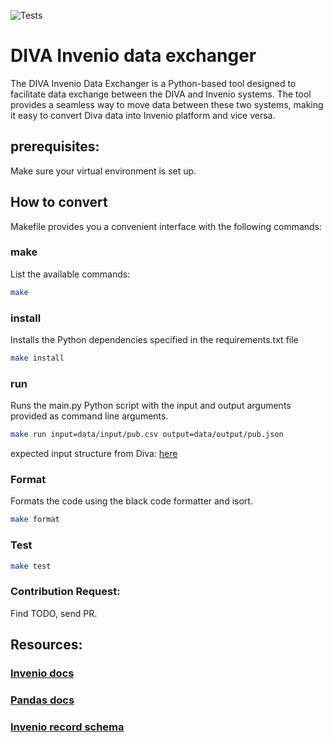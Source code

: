 ![Tests](https://github.com/KTH/diva-invenio-data-exchanger/actions/workflows/test.yml/badge.svg)

# DIVA Invenio data exchanger
The DIVA Invenio Data Exchanger is a Python-based tool designed to facilitate data exchange between the DIVA and Invenio systems.
The tool provides a seamless way to move data between these two systems, making it easy to convert Diva data into Invenio platform and vice versa.
## prerequisites:
Make sure your virtual environment is set up.

## How to convert
Makefile provides you a convenient interface with the following commands:

### make
List the available commands:
```bash
make
```
### install
Installs the Python dependencies specified in the requirements.txt file
```bash
make install
```

### run
Runs the main.py Python script with the input and output arguments provided as command line arguments.
```bash
make run input=data/input/pub.csv output=data/output/pub.json
```
expected input structure from Diva: [here](tests/fixtures/input/fixture.csv)


### Format
Formats the code using the black code formatter and isort.
```bash
make format
```

### Test
```bash
make test
```

### Contribution Request:
Find TODO, send PR.



## Resources:
### [Invenio docs](https://inveniordm.docs.cern.ch/reference/metadata/)


### [Pandas docs](https://pandas.pydata.org/docs/getting_started/intro_tutorials/10_text_data.html)



### [Invenio record schema](https://github.com/inveniosoftware/invenio-rdm-records/blob/6d7758714d08be9317bed5d402fc09731f71bf3d/invenio_rdm_records/records/jsonschemas/records/record-v6.0.0.json)